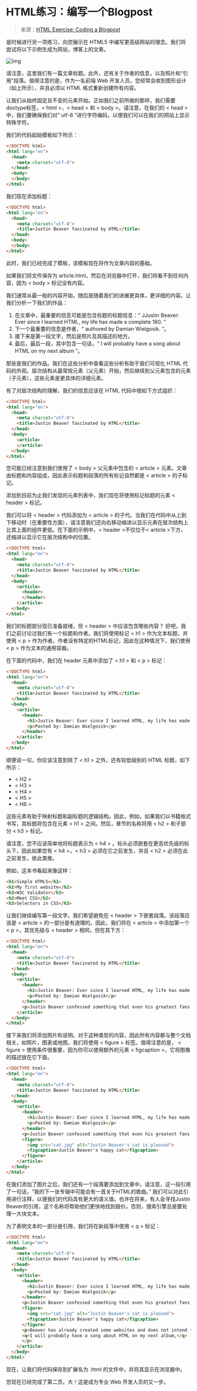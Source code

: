 # HTML练习：编写一个Blogpost

>来源：[HTML Exercise: Coding a Blogpost](http://howtocodeinhtml.com/chapter4.html)

是时候进行另一项练习，向您展示在 HTML5 中编写更高级网站的理念。我们将尝试将以下示例生成为网站，博客上的文章。

![img](http://howtocodeinhtml.com/img/chapter4/blogpost-preview.png)

请注意，这里我们有一篇文章标题。此外，还有关于作者的信息，以及照片和“引用”段落。值得注意的是，作为一名前端 Web 开发人员，您经常会收到图形设计（如上所示），并且必须以 HTML 格式重新创建所有内容。

让我们从始终固定且不变的元素开始。正如我们之前所做的那样，我们需要doctype标签，< html >，< head > 和 < body >。请注意，在我们的 < head > 中，我们要确保我们对“ utf-8 ”进行字符编码，以便我们可以在我们的网站上显示特殊字符。

我们的代码起始模板如下所示：

```html
<!DOCTYPE html>
<html lang="en">
  <head>
    <meta charset="utf-8"> 
  </head>
  <body>
  </body>
</html>
```

我们现在添加标题：

```html
<!DOCTYPE html>
<html lang="en">
  <head>
    <meta charset="utf-8">
    <title>Justin Beaver fascinated by HTML</title>
  </head>
  <body>
  </body>
</html>
```

此时，我们已经完成了模板，该模板现在将作为文章内容的基础。

如果我们将文件保存为 article.html，然后在浏览器中打开，我们将看不到任何内容，因为 < body > 标记没有内容。

我们通常从最一般的内容开始，随后是随着我们的进展更具体，更详细的内容。让我们分析一下我们的作品：

1. 在文章中，最重要的信息可能是包含标题的标题信息：“ JJustin Beaver: Ever since I learned HTML, my life has made a complete 180. ”
2. 下一个最重要的信息是作者，“ authored by Damian Wielgosik. ”。
3. 接下来是第一段文字，然后是照片及其描述的地方。
4. 最后，最后一段，其中包含一句话，“ I will probably have a song about HTML on my next album ”。

那些是我们的作品。我们在这些分析中查看这些分析有助于我们可视化 HTML 代码的外观。层次结构从最常规元素（父元素）开始，然后继续到父元素包含的元素（子元素），这些元素是更具体的详细元素。

有了对层次结构的理解，我们的信息应该在 HTML 代码中按如下方式组织：

```html
<!DOCTYPE html>
<html lang="en">
  <head>
    <meta charset="utf-8">
    <title>Justin Beaver fascinated by HTML</title>
  </head>
  <body>
    <article>
    </article>
  </body>
</html>
```

您可能已经注意到我们使用了 < body > 父元素中包含的 < article > 元素。文章由标题和内容组成，因此表示标题和段落的所有标记自然都是 < article > 的子标记。

添加到目前为止我们发现的元素列表中，我们现在将使用标记标题的元素 < header > 标记。

我们可以将 < header > 代码添加为 < article > 的子代。当我们在代码中从上到下移动时（在重要性方面），请注意我们还向右移动缩进以显示元素在层次结构上比其上面的组件更低。在下面的示例中，< header >不仅位于< article >下方，还缩进以显示它在层次结构中的位置。

```html
<!DOCTYPE html>
<html lang="en">
  <head>
    <meta charset="utf-8">
    <title>Justin Beaver fascinated by HTML</title>
  </head>
  <body>
    <article>
      <header>
      </header>
    </article>
  </body>
</html>
```

我们的标题部分现已准备就绪，但 < header > 中应该包含哪些内容？ 好吧，我们之前讨论过我们有一个标题和作者。我们将使用标记 < h1 > 作为文本标题，并使用 < p > 作为作者。作者没有特定的HTML标记，因此在这种情况下，我们使用 < p > 作为文本的通用容器。

在下面的代码中，我们在 header 元素中添加了 < h1 >  和  < p > 标记：

```html
<!DOCTYPE html>
<html lang="en">
  <head>
    <meta charset="utf-8">
    <title>Justin Beaver fascinated by HTML</title>
  </head>
  <body>
    <article>
      <header>
        <h1>Justin Beaver: Ever since I learned HTML, my life has made a complete 180</h1>
        <p>Posted by: Damian Wielgosik</p>
      </header>
    </article>
  </body>
</html>
```

顺便说一句，你应该注意到除了 < h1 > 之外，还有较低级别的 HTML 标题，如下所示：

- < H2 >
- < H3 >
- < H4 >
- < H5 >
- < H6 >

这些元素有助于映射标题和副标题的逻辑结构。因此，例如，如果我们以书籍格式书写，其标题将包含在元素 < h1 > 之间。然后，章节的名称将用 < h2 > 和子部分 < h3 > 标记。

请注意，您不应该简单地将标题表示为 < h4 > 。标头必须嵌套在更高优先级的标头下，因此如果您有 < h4 >，< h3 > 必须在它之前发生，并且 < h2 > 必须在此之前发生，依此类推。

例如，这本书看起来像这样：

```html
<h1>Simple HTML5</h1>
<h2>My first website</h2>
<h3>W3C Validator</h3>
<h2>Meet CSS</h2>
<h3>Selectors in CSS</h3>
```

让我们继续编写第一段文字。我们希望避免在 < header > 下嵌套段落。该段落应该是 < article > 的一部分是有道理的。因此，我们将在 < article > 中添加第一个 < p >，其优先级与 < header > 相同，但在其下方：

```html
<!DOCTYPE html>
<html lang="en">
  <head>
    <meta charset="utf-8">
    <title>Justin Beaver fascinated by HTML</title>
  </head>
  <body>
    <article>
      <header>
        <h1>Justin Beaver: Ever since I learned HTML, my life has made a complete 180</h1>
        <p>Posted by: Damian Wielgosik</p>
      </header>
      <p>Justin Beaver confessed something that even his greatest fans would have never expected of the skilled musicians and lyricist. The young rock-and-roller admitted that since he typed his first title tag, his life became easier. It has been reported by those surrounding the Canadian that Beaver's private mentors, Ryan Loseling and Nicolas Crate, often walk around Los Angeles disputing what a great tool the HTML validator is.</p>
    </article>
  </body>
</html>
```

接下来我们将添加照片和说明。对于这种类型的内容，因此所有内容都与整个文档相关，如照片，图表或地图，我们将使用 < figure > 标签。值得注意的是， < figure > 使用条件很重要，因为你可以使用额外的元素 < figcaption >，它将图像的描述放在它下面。

```html
<!DOCTYPE html>
<html lang="en">
  <head>
    <meta charset="utf-8">
    <title>Justin Beaver fascinated by HTML</title>
  </head>
  <body>
    <article>
      <header>
        <h1>Justin Beaver: Ever since I learned HTML, my life has made a complete 180</h1>
        <p>Posted by: Damian Wielgosik</p>
      </header>
      <p>Justin Beaver confessed something that even his greatest fans would have never expected of the skilled musicians and lyricist. The young rock-and-roller admitted that since he typed his first title tag, his life became easier. It has been reported by those surrounding the Canadian that Beaver's private mentors, Ryan Loseling and Nicolas Crate, often walk around Los Angeles disputing what a great tool the HTML validator is.</p>
      <figure>
        <img src="cat.jpg" alt="Justin Beaver's cat is pleased">
        <figcaption>Justin Beaver's happy cat</figcaption>
      </figure>
    </article>
  </body>
</html>
```

在我们添加了图片之后，我们还有一个段落要添加到文章中。请注意，这一段引用了一句话，“我的下一张专辑中可能会有一首关于HTML的歌曲。” 我们可以对此引用进行注释，以便我们的代码具有更大的语义值。也许在将来，有人会寻找Justin Beaver的引用，这个名称将帮助他们更快地找到报价。否则，搜索引擎总是要处理一大块文本。

为了表明文本的一部分是引用，我们将在新段落中使用 < q > 标记：

```html
<!DOCTYPE html>
<html lang="en">
  <head>
    <meta charset="utf-8">
    <title>Justin Beaver fascinated by HTML</title>
  </head>
  <body>
    <article>
      <header>
        <h1>Justin Beaver: Ever since I learned HTML, my life has made a complete 180</h1>
        <p>Posted by: Damian Wielgosik</p>
      </header>
      <p>Justin Beaver confessed something that even his greatest fans would have never expected of the skilled musicians and lyricist. The young rock-and-roller admitted that since he typed his first title tag, his life became easier. It has been reported by those surrounding the Canadian that Beaver's private mentors, Ryan Loseling and Nicolas Crate, often walk around Los Angeles disputing what a great tool the HTML validator is.</p>
      <figure>
        <img src="cat.jpg" alt="Justin Beaver's cat is pleased">
        <figcaption>Justin Beaver's happy cat</figcaption>
      </figure>
      <p>Beaver has already created some websites and does not intend to stop there. 
      <q>I will probably have a song about HTML on my next album,</q> - the artist added.
      </p>
    </article>
  </body>
</html>
```

现在，让我们将代码保存到扩展名为 .html 的文件中，并将其显示在浏览器中。

您现在已经完成了第二页。大！这是成为专业 Web 开发人员的又一步。